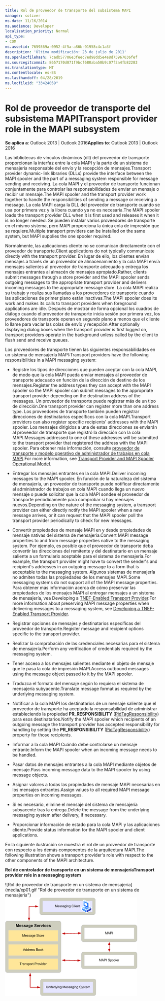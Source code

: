 ```yaml
---
title: Rol de proveedor de transporte del subsistema MAPI
manager: soliver
ms.date: 11/16/2014
ms.audience: Developer
localization_priority: Normal
api_type:
- COM
ms.assetid: 7659369a-0952-4f5a-a86b-91958c4c1a3f
description: 'Última modificación: 23 de julio de 2011'
ms.openlocfilehash: 7cadb57706e3feec7ed98dd5e4e8d75967036fef
ms.sourcegitcommit: 8657170d071f9bcf680aba50b9c07f2a4fb82283
ms.translationtype: MT
ms.contentlocale: es-ES
ms.lasthandoff: 04/28/2019
ms.locfileid: "33424059"
---
```

# <a name="transport-provider-role-in-the-mapi-subsystem"></a><span data-ttu-id="01e07-103">Rol de proveedor de transporte del subsistema MAPI</span><span class="sxs-lookup"><span data-stu-id="01e07-103">Transport provider role in the MAPI subsystem</span></span>
  
<span data-ttu-id="01e07-104">**Se aplica a**: Outlook 2013 | Outlook 2016</span><span class="sxs-lookup"><span data-stu-id="01e07-104">**Applies to**: Outlook 2013 | Outlook 2016</span></span> 
  
<span data-ttu-id="01e07-105">Las bibliotecas de vínculos dinámicos (dll) del proveedor de transporte proporcionan la interfaz entre la cola MAPI y la parte de un sistema de mensajería responsable del envío y la recepción de mensajes.</span><span class="sxs-lookup"><span data-stu-id="01e07-105">Transport provider dynamic-link libraries (DLLs) provide the interface between the MAPI spooler and the part of a messaging system responsible for message sending and receiving.</span></span> <span data-ttu-id="01e07-106">La cola MAPI y el proveedor de transporte funcionan conjuntamente para controlar las responsabilidades de enviar un mensaje o recibir un mensaje.</span><span class="sxs-lookup"><span data-stu-id="01e07-106">The MAPI spooler and the transport provider work together to handle the responsibilities of sending a message or receiving a message.</span></span> <span data-ttu-id="01e07-107">La cola MAPI carga la DLL del proveedor de transporte cuando se usa por primera vez y la libera cuando ya no es necesaria.</span><span class="sxs-lookup"><span data-stu-id="01e07-107">The MAPI spooler loads the transport provider DLL when it is first used and releases it when it is no longer needed.</span></span> <span data-ttu-id="01e07-108">Se pueden instalar varios proveedores de transporte en el mismo sistema, pero MAPI proporciona la única cola de impresión que se requiere.</span><span class="sxs-lookup"><span data-stu-id="01e07-108">Multiple transport providers can be installed on the same system, but MAPI supplies the one spooler required.</span></span>
  
<span data-ttu-id="01e07-109">Normalmente, las aplicaciones cliente no se comunican directamente con el proveedor de transporte.</span><span class="sxs-lookup"><span data-stu-id="01e07-109">Client applications do not typically communicate directly with the transport provider.</span></span> <span data-ttu-id="01e07-110">En lugar de ello, los clientes envían mensajes a través de un proveedor de almacenamiento y la cola MAPI envía mensajes salientes al proveedor de transporte adecuado y entrega los mensajes entrantes al almacén de mensajes apropiado.</span><span class="sxs-lookup"><span data-stu-id="01e07-110">Rather, clients submit messages through a store provider and the MAPI spooler sends outgoing messages to the appropriate transport provider and delivers incoming messages to the appropriate message store.</span></span> <span data-ttu-id="01e07-111">La cola MAPI realiza su trabajo y realiza sus llamadas a los proveedores de transporte cuando las aplicaciones de primer plano están inactivas.</span><span class="sxs-lookup"><span data-stu-id="01e07-111">The MAPI spooler does its work and makes its calls to transport providers when foreground applications are idle.</span></span> <span data-ttu-id="01e07-112">Después de mostrar de forma opcional los cuadros de diálogo cuando el proveedor de transporte inicia sesión por primera vez, los proveedores de transporte operan en segundo plano a menos que el cliente lo llame para vaciar las colas de envío y recepción.</span><span class="sxs-lookup"><span data-stu-id="01e07-112">After optionally displaying dialog boxes when the transport provider is first logged on, transport providers operate in the background unless called by the client to flush send and receive queues.</span></span> 
  
<span data-ttu-id="01e07-113">Los proveedores de transporte tienen las siguientes responsabilidades en un sistema de mensajería MAPI:</span><span class="sxs-lookup"><span data-stu-id="01e07-113">Transport providers have the following responsibilities in a MAPI messaging system:</span></span>
  
- <span data-ttu-id="01e07-114">Registre los tipos de direcciones que pueden aceptar con la cola MAPI, de modo que la cola MAPI pueda enviar mensajes al proveedor de transporte adecuado en función de la dirección de destino de los mensajes.</span><span class="sxs-lookup"><span data-stu-id="01e07-114">Register the address types they can accept with the MAPI spooler so the MAPI spooler can submit messages to the appropriate transport provider depending on the destination address of the messages.</span></span> <span data-ttu-id="01e07-115">Un proveedor de transporte puede registrar más de un tipo de dirección.</span><span class="sxs-lookup"><span data-stu-id="01e07-115">One transport provider can register more than one address type.</span></span> <span data-ttu-id="01e07-116">Los proveedores de transporte también pueden registrar direcciones de destinatarios específicos con la cola MAPI.</span><span class="sxs-lookup"><span data-stu-id="01e07-116">Transport providers can also register specific recipients' addresses with the MAPI spooler.</span></span> <span data-ttu-id="01e07-117">Los mensajes dirigidos a una de estas direcciones se enviarán al proveedor de transporte que registró la dirección con la cola MAPI.</span><span class="sxs-lookup"><span data-stu-id="01e07-117">Messages addressed to one of these addresses will be submitted to the transport provider that registered the address with the MAPI spooler.</span></span> <span data-ttu-id="01e07-118">Para obtener más información, consulte [proveedor de transporte y modelo operativo de administrador de trabajos en cola MAPI](transport-provider-and-mapi-spooler-operational-model.md).</span><span class="sxs-lookup"><span data-stu-id="01e07-118">For more information, see [Transport Provider and MAPI Spooler Operational Model](transport-provider-and-mapi-spooler-operational-model.md).</span></span>
    
- <span data-ttu-id="01e07-119">Entregar los mensajes entrantes en la cola MAPI.</span><span class="sxs-lookup"><span data-stu-id="01e07-119">Deliver incoming messages to the MAPI spooler.</span></span> <span data-ttu-id="01e07-120">En función de la naturaleza del sistema de mensajería, un proveedor de transporte puede notificar directamente al administrador de trabajos en cola MAPI cuando llega un nuevo mensaje o puede solicitar que la cola MAPI sondee el proveedor de transporte periódicamente para comprobar si hay mensajes nuevos.</span><span class="sxs-lookup"><span data-stu-id="01e07-120">Depending on the nature of the messaging system, a transport provider can either directly notify the MAPI spooler when a new message arrives, or it can request that the MAPI spooler poll the transport provider periodically to check for new messages.</span></span>
    
- <span data-ttu-id="01e07-121">Convertir propiedades de mensaje MAPI en y desde propiedades de mensaje nativas del sistema de mensajería.</span><span class="sxs-lookup"><span data-stu-id="01e07-121">Convert MAPI message properties to and from message properties native to the messaging system.</span></span> <span data-ttu-id="01e07-122">Por ejemplo, es posible que el proveedor de transporte deba convertir las direcciones del remitente y del destinatario en un mensaje saliente a un formulario aceptable para el sistema de mensajería.</span><span class="sxs-lookup"><span data-stu-id="01e07-122">For example, the transport provider might have to convert the sender's and recipient's addresses in an outgoing message to a form that is acceptable to the messaging system.</span></span> <span data-ttu-id="01e07-123">Algunos sistemas de mensajería no admiten todas las propiedades de los mensajes MAPI.</span><span class="sxs-lookup"><span data-stu-id="01e07-123">Some messaging systems do not support all of the MAPI message properties.</span></span> <span data-ttu-id="01e07-124">Para obtener más información acerca de cómo preservar las propiedades de los mensajes MAPI al entregar mensajes a un sistema de mensajería, vea Developing a [TNEF-Enabled Transport Provider](developing-a-tnef-enabled-transport-provider.md).</span><span class="sxs-lookup"><span data-stu-id="01e07-124">For more information about preserving MAPI message properties when delivering messages to a messaging system, see [Developing a TNEF-Enabled Transport Provider](developing-a-tnef-enabled-transport-provider.md).</span></span>
    
- <span data-ttu-id="01e07-125">Registrar opciones de mensajes y destinatarios específicas del proveedor de transporte.</span><span class="sxs-lookup"><span data-stu-id="01e07-125">Register message and recipient options specific to the transport provider.</span></span>
    
- <span data-ttu-id="01e07-126">Realizar la comprobación de las credenciales necesarias para el sistema de mensajería.</span><span class="sxs-lookup"><span data-stu-id="01e07-126">Perform any verification of credentials required by the messaging system.</span></span>
    
- <span data-ttu-id="01e07-127">Tener acceso a los mensajes salientes mediante el objeto de mensaje que le pasa la cola de impresión MAPI.</span><span class="sxs-lookup"><span data-stu-id="01e07-127">Access outbound messages using the message object passed to it by the MAPI spooler.</span></span>
    
- <span data-ttu-id="01e07-128">Traduzca el formato del mensaje según lo requiera el sistema de mensajería subyacente.</span><span class="sxs-lookup"><span data-stu-id="01e07-128">Translate message format as required by the underlying messaging system.</span></span>
    
- <span data-ttu-id="01e07-129">Notificar a la cola MAPI los destinatarios de un mensaje saliente que el proveedor de transporte ha aceptado la responsabilidad de administrar estableciendo la propiedad **PR_RESPONSIBILITY** ([PidTagResponsibility](pidtagresponsibility-canonical-property.md)) para esos destinatarios.</span><span class="sxs-lookup"><span data-stu-id="01e07-129">Notify the MAPI spooler which recipients of an outgoing message the transport provider has accepted responsibility for handling by setting the **PR_RESPONSIBILITY** ([PidTagResponsibility](pidtagresponsibility-canonical-property.md)) property for those recipients.</span></span>
    
- <span data-ttu-id="01e07-130">Informar a la cola MAPI Cuándo debe controlarse un mensaje entrante.</span><span class="sxs-lookup"><span data-stu-id="01e07-130">Inform the MAPI spooler when an incoming message needs to be handled.</span></span>
    
- <span data-ttu-id="01e07-131">Pasar datos de mensajes entrantes a la cola MAPI mediante objetos de mensaje.</span><span class="sxs-lookup"><span data-stu-id="01e07-131">Pass incoming message data to the MAPI spooler by using message objects.</span></span>
    
- <span data-ttu-id="01e07-132">Asignar valores a todas las propiedades de mensaje MAPI necesarias en los mensajes entrantes.</span><span class="sxs-lookup"><span data-stu-id="01e07-132">Assign values to all required MAPI message properties on incoming messages.</span></span>
    
- <span data-ttu-id="01e07-133">Si es necesario, elimine el mensaje del sistema de mensajería subyacente tras la entrega.</span><span class="sxs-lookup"><span data-stu-id="01e07-133">Delete the message from the underlying messaging system after delivery, if necessary.</span></span>
    
- <span data-ttu-id="01e07-134">Proporcionar información de estado para la cola MAPI y las aplicaciones cliente.</span><span class="sxs-lookup"><span data-stu-id="01e07-134">Provide status information for the MAPI spooler and client applications.</span></span>
    
<span data-ttu-id="01e07-135">En la siguiente ilustración se muestra el rol de un proveedor de transporte con respecto a los demás componentes de la arquitectura MAPI.</span><span class="sxs-lookup"><span data-stu-id="01e07-135">The following illustration shows a transport provider's role with respect to the other components of the MAPI architecture.</span></span>
  
<span data-ttu-id="01e07-136">**Rol de controlador de transporte en un sistema de mensajería**</span><span class="sxs-lookup"><span data-stu-id="01e07-136">**Transport provider role in a messaging system**</span></span>
  
<span data-ttu-id="01e07-137">![Rol de proveedor de transporte en un sistema de mensajería] (media/xp01.gif "Rol de proveedor de transporte en un sistema de mensajería")</span><span class="sxs-lookup"><span data-stu-id="01e07-137">![Transport provider role in a messaging system](media/xp01.gif "Transport provider role in a messaging system")</span></span>
  

